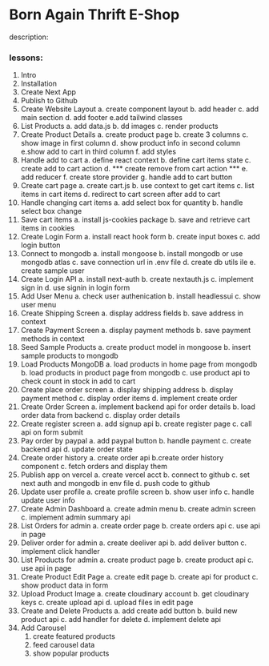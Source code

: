 # Born Again Thrift E-Shop

description:
### lessons:
1. Intro
2. Installation
3. Create Next App
4. Publish to Github
5. Create Website Layout
    a. create component layout
    b. add header
    c. add main section
    d. add footer
    e.add tailwind classes
6. List Products
    a. add data.js
    b. dd images
    c. render products
7. Create Product Details
    a. create product page
    b. create 3 columns
    c. show image in first column
    d. show product info in second column
    e.show add to cart in third column
    f. add styles
8. Handle add to cart
    a. define react context
    b. define cart items state
    c. create add to cart action
    d. *** create remove from cart action ***
    e. add reducer
    f. create store provider
    g. handle add to cart button
9. Create cart page
    a. create cart.js
    b. use context to get cart items
    c. list items in cart items
    d. redirect to cart screen after add to cart
10. Handle changing cart items
    a. add select box for  quantity
    b. handle select box change
11. Save cart items
    a. install js-cookies package
    b. save and retrieve cart items in cookies
12. Create Login Form
    a. install react hook form
    b. create input boxes
    c. add login button
13. Connect to mongodb 
    a. install mongoose
    b. install mongodb or use mongodb atlas
    c. save connection url in .env file
    d. create db utils ile
    e. create sample user
14. Create Login API
    a. install next-auth
    b. create nextauth.js
    c. implement sign in
    d. use signin in login form
15. Add User Menu
    a. check user authenication
    b. install headlessui
    c. show user menu
16. Create Shipping Screen
    a. display address fields
    b. save address in context
17. Create Payment Screen
    a. display payment methods
    b. save payment methods in context
18. Seed Sample Products
    a. create product model in mongoose
    b. insert sample products to mongodb
19. Load Products MongoDB
    a. load products in home page from mongodb
    b. load products in product page from mongodb
    c. use product api to check count in stock in add to cart
20. Create place order screen
    a. display shipping address
    b. display payment method
    c. display order items
    d. implement create order
21. Create Order Screen
    a. implement backend api for order details
    b. load order data from backend
    c. display order details
22. Create register screen
    a. add signup api
    b. create register page
    c. call api on form submit
23. Pay order by paypal
    a. add paypal button
    b. handle payment
    c. create backend api
    d. update order state
24. Create order history
    a. create order  api
    b.create order history component
    c. fetch orders and display them
25. Publish app on vercel
    a. create vercel acct
    b. connect to github
    c. set next auth and mongodb in env file
    d. push code to github
26. Update user profile
    a. create profile screen
    b. show user info
    c. handle update user info
27. Create Admin Dashboard
    a. create admin menu
    b. create admin screen
    c. implement admin summary api
28. List Orders for admin
    a. create order page
    b. create orders api
    c. use api in page
29. Deliver order for admin
    a. create deeliver api
    b. add deliver button
    c. implement click handler
30. List Products for admin
    a. create product page
    b. create product api
    c. use api in page
31. Create Product Edit Page
    a. create edit page
    b. create api for product
    c. show product data in form
32. Upload Product Image
    a. create cloudinary account
    b. get cloudinary keys
    c.  create upload api
    d. upload files in edit page
33. Create and Delete Products
    a. add create add button
    b. build new product api
    c. add handler for delete
    d. implement delete api
35. Add Carousel
    1. create featured products
    2. feed carousel data
    3. show popular products